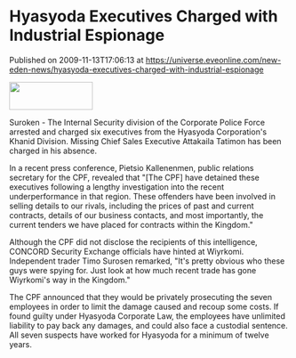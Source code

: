 # Hyasyoda Executives Charged with Industrial Espionage
Published on 2009-11-13T17:06:13 at https://universe.eveonline.com/new-eden-news/hyasyoda-executives-charged-with-industrial-espionage

<img src='http://www.eve-mercury.net/images/mercurybanner.png' width='150' height='50' />

Suroken - The Internal Security division of the Corporate Police Force arrested and charged six executives from the Hyasyoda Corporation's Khanid Division.  Missing Chief Sales Executive Attakaila Tatimon has been charged in his absence.

In a recent press conference, Pietsio Kallenenmen, public relations secretary for the CPF, revealed that "[The CPF] have detained these executives following a lengthy investigation into the recent underperformance in that region. These offenders have been involved in selling details to our rivals, including the prices of past and current contracts, details of our business contacts, and most importantly, the current tenders we have placed for contracts within the Kingdom."

Although the CPF did not disclose the recipients of this intelligence, CONCORD Security Exchange officials have hinted at Wiyrkomi.  Independent trader Timo Surosen remarked, "It's pretty obvious who these guys were spying for. Just look at how much recent trade has gone Wiyrkomi's way in the Kingdom."

The CPF announced that they would be privately prosecuting the seven employees in order to limit the damage caused and recoup some costs. If found guilty under Hyasyoda Corporate Law, the employees have unlimited liability to pay back any damages, and could also face a custodial sentence. All seven suspects have worked for Hyasyoda for a minimum of twelve years.

